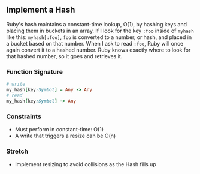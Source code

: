 ## Implement a Hash

Ruby's hash maintains a constant-time lookup, O(1), by hashing keys and placing them in buckets in an array. If I look for the key `:foo` inside of `myhash` like this: `myhash[:foo]`, `foo` is converted to a number, or hash, and placed in a bucket based on that number. When I ask to read `:foo`, Ruby will once again convert it to a hashed number. Ruby knows exactly where to look for that hashed number, so it goes and retrieves it.

### Function Signature

```ruby
# write
my_hash[key:Symbol] = Any -> Any
# read
my_hash[key:Symbol] -> Any
```


### Constraints

- Must perform in constant-time: O(1)
- A write that triggers a resize can be O(n)

### Stretch
- Implement resizing to avoid collisions as the Hash fills up
